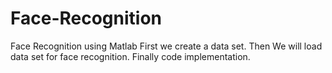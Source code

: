 # Face-Recognition
Face Recognition using Matlab 
First we create a data set.
Then We will load data set for face recognition.
Finally code implementation. 


